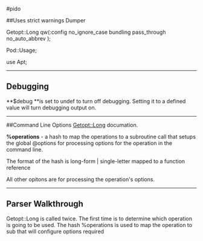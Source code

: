 #pido

##Uses
strict
warnings
Dumper

Getopt::Long qw(:config no_ignore_case bundling pass_through no_auto_abbrev );

Pod::Usage;

use Apt;


***
## Debugging

**$debug **is set to undef to turn off debugging. Setting it to a defined value will turn debugging output on. 

***
##Command Line Options
[Getopt::Long](https://perldoc.perl.org/Getopt/Long.htm) documation.

**%operations** - a hash to map the operations to a subroutine call that setups the global @options for processing options for the operation in the command line. 

The format of the hash is 
long-form | single-letter mapped to a function reference

All other opitons are for processing the operation's options. 



***
## Parser Walkthrough
Getopt::Long is called twice. The first time is to determine which operation is going to be used. The hash %operations is used to map
the operation to sub that will configure options required 
